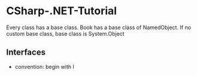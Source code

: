 # CSharp-.NET-Tutorial

Every class has a base class. 
Book has a base class of NamedObject.
If no custom base class, base class is System.Object

## Interfaces
- convention: begin with I
